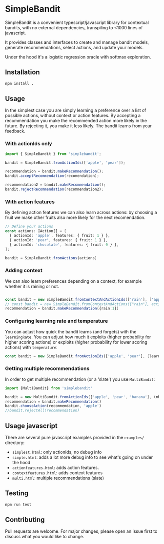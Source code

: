 # SimpleBandit
SimpleBandit is a convenient typescript/javascript library for contextual bandits, with no external dependencies, transpiling to <1000 lines of javascript. 

It provides classes and interfaces to create and manage bandit models, generate recommendations, select actions, and update your models. 

Under the hood it's a logistic regression oracle with softmax exploration. 

## Installation

```sh
npm install .
```

## Usage

In the simplest case you are simply learning a preference over a list of possible actions, without context or action features. By accepting a recommendation you make the recommended action more likely in the future. By rejecting it, you make it less likely. The bandit learns from your feedback. 

### With actionIds only
```typescript
import { SimpleBandit } from 'simplebandit';

bandit = SimpleBandit.fromActionIds(['apple', 'pear']);

recommendation = bandit.makeRecommendation();
bandit.acceptRecommendation(recomendation);

recommendation2 = bandit.makeRecommendation();
bandit.rejectRecommendation(recommendation2);
```
### With action features
By defining action features we can also learn across actions: by choosing a fruit we make other fruits also more likely for the next recomendation. 

```typescript
// Define your actions
const actions: IAction[] = [
  { actionId: 'apple', features: { fruit: 1 } },
  { actionId: 'pear', features: { fruit: 1 } },
  { actionId: 'chocolate', features: { fruit: 0 } },
];

bandit = SimpleBandit.fromActions(actions)
```

### Adding context
We can also learn preferences depending on a context, for example whether it is raining or not. 

```typescript

const bandit = new SimpleBandit.fromContextAndActionIds(['rain'], ['apple', 'pear'])
// const bandit = new SimpleBandit.fromContextAndActions(["rain"], actions])
recommendation = bandit.makeRecommendation({rain:1})
```

### Configuring learning rate and temperature

You can adjust how quick the bandit learns (and forgets) with the `learningRate`. You can adjust how much it exploits (higher probability for higher scoring actions) or exploits (higher probability for lower scoring actions) with `temperature`:

```typescript
const bandit = new SimpleBandit.fromActionIds(['apple', 'pear'], (learningRate:1.0), (temperature:5.0))
```

### Getting multiple recommendations

In order to get multiple recommendation (or a 'slate') you use `MultiBandit`:

```typescript
import {MultiBandit} from 'simplebandit'

bandit = new MultiBandit.fromActionIds(['apple', 'pear', 'banana'], (nRecommendations:2))
recommendation = bandit.makeRecommendation()
bandit.chooseAction(recommendation, 'apple')
//bandit.rejectAll(recommendation)
```


## Usage javascript

There are several pure javascript examples provided in the `examples/` directory:

- `simplest.html`: only actionIds, no debug info
- `simple.html`: adds a lot more debug info to see what's going on under the hood
- `actionfeatures.html`: adds action features.
- `contextfeatures.html`: adds context features
- `multi.html`: multiple recommendations (slate)



## Testing

```sh
npm run test
```

## Contributing

Pull requests are welcome. For major changes, please open an issue first to discuss what you would like to change.